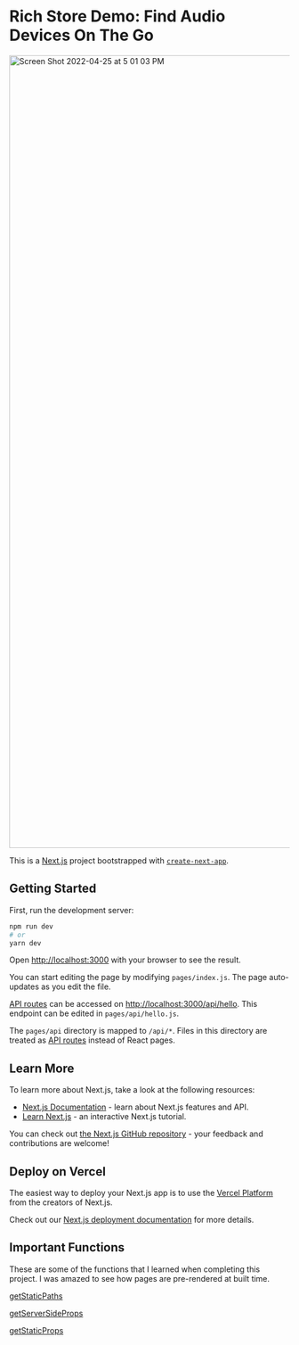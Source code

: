 # Rich Store Demo: Find Audio Devices On The Go

<img width="1422" alt="Screen Shot 2022-04-25 at 5 01 03 PM" src="https://user-images.githubusercontent.com/64165035/165116768-5c28d0e9-9eb6-4dee-b73d-49251480a600.png">




This is a [Next.js](https://nextjs.org/) project bootstrapped with [`create-next-app`](https://github.com/vercel/next.js/tree/canary/packages/create-next-app).

## Getting Started

First, run the development server:

```bash
npm run dev
# or
yarn dev
```

Open [http://localhost:3000](http://localhost:3000) with your browser to see the result.

You can start editing the page by modifying `pages/index.js`. The page auto-updates as you edit the file.

[API routes](https://nextjs.org/docs/api-routes/introduction) can be accessed on [http://localhost:3000/api/hello](http://localhost:3000/api/hello). This endpoint can be edited in `pages/api/hello.js`.

The `pages/api` directory is mapped to `/api/*`. Files in this directory are treated as [API routes](https://nextjs.org/docs/api-routes/introduction) instead of React pages.

## Learn More

To learn more about Next.js, take a look at the following resources:

- [Next.js Documentation](https://nextjs.org/docs) - learn about Next.js features and API.
- [Learn Next.js](https://nextjs.org/learn) - an interactive Next.js tutorial.

You can check out [the Next.js GitHub repository](https://github.com/vercel/next.js/) - your feedback and contributions are welcome!

## Deploy on Vercel

The easiest way to deploy your Next.js app is to use the [Vercel Platform](https://vercel.com/new?utm_medium=default-template&filter=next.js&utm_source=create-next-app&utm_campaign=create-next-app-readme) from the creators of Next.js.

Check out our [Next.js deployment documentation](https://nextjs.org/docs/deployment) for more details.


## Important Functions

These are some of the functions that I learned when completing this project. I was amazed to see how pages are pre-rendered at built time.

[getStaticPaths](https://nextjs.org/docs/basic-features/data-fetching/get-static-paths)

[getServerSideProps](https://nextjs.org/docs/basic-features/data-fetching/get-server-side-props)

[getStaticProps](https://nextjs.org/docs/basic-features/data-fetching/get-static-props)


